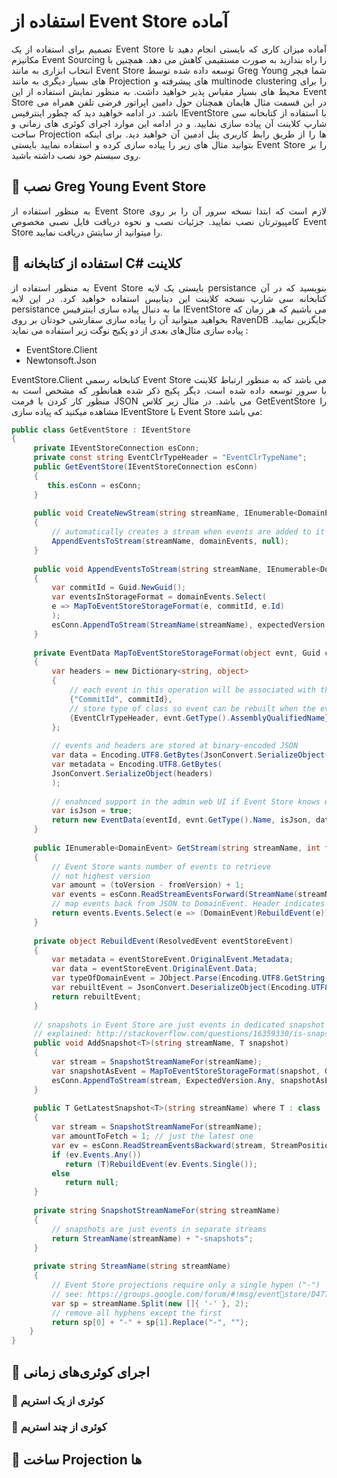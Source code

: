 # استفاده از Event Store آماده

<p style="text-align:justify;">
تصمیم برای استفاده از یک Event Store آماده میزان کاری که بایستی انجام دهید تا مکانیزم Event Sourcing را راه بندازید به صورت مستقیمی کاهش می دهد.
همچنین با انتخاب ابزاری به مانند Event Store توسعه داده شده توسط Greg Young شما فیچر های بسیار دیگری به مانند Projection های پیشرفته و multinode clustering را برای محیط های بسیار مقیاس پذیر خواهید داشت.
به منظور نمایش استفاده از این Event Store در این قسمت مثال هایمان همچنان حول دامین اپراتور فرضی تلفن همراه می باشد.
در ادامه خواهید دید که چطور اینترفیس IEventStore با استفاده از کتابخانه سی شارپ کلاینت آن پیاده سازی نمایید. و در ادامه این موارد اجرای کوئری های زمانی و ساخت Projection ها را از طریق رابط کاربری پنل ادمین آن خواهید دید. برای اینکه بتوانید مثال های زیر را پیاده سازی کرده و استفاده نمایید بایستی Event Store را بر روی سیستم خود نصب داشته باشید.
</p>

## 🔸 نصب Greg Young Event Store

<p style="text-align:justify;">
به منظور استفاده از Event Store لازم است که ابتدا نسخه سرور آن را بر روی کامپیوترتان نصب نمایید. جزئیات نصب و نحوه دریافت فایل نصبی مخصوص Event Store را میتوانید از سایتش دریافت نمایید.
</p>

## 🔸 استفاده از کتابخانه C# کلاینت

<p style="text-align:justify;">
به منظور استفاده از Event Store بایستی یک لایه persistance بنویسید که در آن کتابخانه سی شارپ نسخه کلاینت این دیتابیس استفاده خواهید کرد.
در این لایه persistance ما به دنبال پیاده سازی اینترفیس IEventStore می باشیم که هر زمان که بخواهید میتوانید آن را پیاده سازی سفارشی خودتان بر روی RavenDB جایگزین نمایید. پیاده سازی مثال‌های بعدی از دو پکیج نوگت زیر استفاده می نماید : 
</p>

* EventStore.Client
* Newtonsoft.Json

<p style="text-align:justify;">
EventStore.Client کتابخانه رسمی Event Store می باشد که به منظور ارتباط کلاینت با سرور توسعه داده شده است. دیگر پکیج ذکر شده همانطور که مشخص است به منظور کار کردن با فرمت JSON می باشد.
در مثال زیر کلاس GetEventStore را مشاهده میکنید که پیاده سازی IEventStore با Event Store می باشد:
</p>

``` csharp
public class GetEventStore : IEventStore
{
	 private IEventStoreConnection esConn;
	 private const string EventClrTypeHeader = "EventClrTypeName";
	 public GetEventStore(IEventStoreConnection esConn)
	 {
		this.esConn = esConn;
	 }
	 
	 public void CreateNewStream(string streamName, IEnumerable<DomainEvent> domainEvents)
	 {
		 // automatically creates a stream when events are added to it
		 AppendEventsToStream(streamName, domainEvents, null);
	 }
	 
	 public void AppendEventsToStream(string streamName, IEnumerable<DomainEvent> domainEvents, int? expectedVersion)
	 {
		 var commitId = Guid.NewGuid();
		 var eventsInStorageFormat = domainEvents.Select(
		 e => MapToEventStoreStorageFormat(e, commitId, e.Id)
		 );
		 esConn.AppendToStream(StreamName(streamName), expectedVersion ?? ExpectedVersion.Any, eventsInStorageFormat);
	 }
	 
	 private EventData MapToEventStoreStorageFormat(object evnt, Guid commitId, Guid eventId)
	 {
		 var headers = new Dictionary<string, object>
		 {
			 // each event in this operation will be associated with the same commit
			 {"CommitId", commitId},
			 // store type of class so event can be rebuilt when the event is loaded
			 {EventClrTypeHeader, evnt.GetType().AssemblyQualifiedName}
		 };
		 
		 // events and headers are stored at binary-encoded JSON
		 var data = Encoding.UTF8.GetBytes(JsonConvert.SerializeObject(evnt));
		 var metadata = Encoding.UTF8.GetBytes(
		 JsonConvert.SerializeObject(headers)
		 );
		 
		 // enahnced support in the admin web UI if Event Store knows events are JSON
		 var isJson = true;
		 return new EventData(eventId, evnt.GetType().Name, isJson, data, metadata);
	 }
	 
	 public IEnumerable<DomainEvent> GetStream(string streamName, int fromVersion, int toVersion)
	 {
		 // Event Store wants number of events to retrieve
		 // not highest version
		 var amount = (toVersion - fromVersion) + 1;
		 var events = esConn.ReadStreamEventsForward(StreamName(streamName), fromVersion, amount, false);
		 // map events back from JSON to DomainEvent. Header indicates the type
		 return events.Events.Select(e => (DomainEvent)RebuildEvent(e));
	 }
	 
	 private object RebuildEvent(ResolvedEvent eventStoreEvent)
	 {
		 var metadata = eventStoreEvent.OriginalEvent.Metadata;
		 var data = eventStoreEvent.OriginalEvent.Data;
		 var typeOfDomainEvent = JObject.Parse(Encoding.UTF8.GetString(metadata)).Property(EventClrTypeHeader).Value;
		 var rebuiltEvent = JsonConvert.DeserializeObject(Encoding.UTF8.GetString(data), Type.GetType((string)typeOfDomainEvent));
		 return rebuiltEvent;
	 }
	 
	 // snapshots in Event Store are just events in dedicated snapshot streams
	 // explained: http://stackoverflow.com/questions/16359330/is-snapshotsupported-from-greg-young-eventstore
	 public void AddSnapshot<T>(string streamName, T snapshot)
	 {
		 var stream = SnapshotStreamNameFor(streamName);
		 var snapshotAsEvent = MapToEventStoreStorageFormat(snapshot, Guid.NewGuid(), Guid.NewGuid());
		 esConn.AppendToStream(stream, ExpectedVersion.Any, snapshotAsEvent);
	 }
	 
	 public T GetLatestSnapshot<T>(string streamName) where T : class
	 {
		 var stream = SnapshotStreamNameFor(streamName);
		 var amountToFetch = 1; // just the latest one
		 var ev = esConn.ReadStreamEventsBackward(stream, StreamPosition.End, amountToFetch, false);
		 if (ev.Events.Any())
			return (T)RebuildEvent(ev.Events.Single());
		 else
			return null;
	 }
	 
	 private string SnapshotStreamNameFor(string streamName)
	 {
		 // snapshots are just events in separate streams
		 return StreamName(streamName) + "-snapshots";
	 }
	 
	 private string StreamName(string streamName)
	 {
		 // Event Store projections require only a single hypen ("-")
		 // see: https://groups.google.com/forum/#!msg/eventstore/D477bKLcdI8/62iFGhHdMMIJ
		 var sp = streamName.Split(new []{ '-' }, 2);
		 // remove all hyphens except the first
		 return sp[0] + "-" + sp[1].Replace("-", "");
	}
}
```

## 🔸 اجرای کوئری‌های زمانی

### 🔹 کوئری از یک استریم

### 🔹 کوئری از چند استریم

## 🔸 ساخت Projection ها
